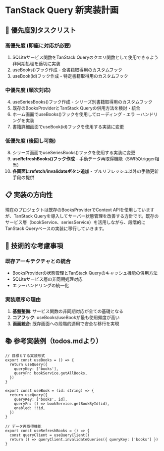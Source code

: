 # TanStack Query 新実装計画

## 🎯 優先度別タスクリスト

### **高優先度 (即座に対応が必要)**

1. SQLiteサービス関数をTanStack Queryのクエリ関数として使用できるよう非同期処理を適切に実装
2. useBooks()フック作成 - 全書籍取得用のカスタムフック
3. useBook(id)フック作成 - 特定書籍取得用のカスタムフック

### **中優先度 (順次対応)**

4. useSeriesBooks()フック作成 - シリーズ別書籍取得用のカスタムフック
5. 既存のBooksProviderとTanStack Queryの併用方法を検討・統合
6. ホーム画面でuseBooks()フックを使用してローディング・エラ ーハンドリングを実装
7. 書籍詳細画面でuseBook(id)フックを使用する実装に変更

### **低優先度 (後回し可能)**

8. シリーズ画面でuseSeriesBooks()フックを使用する実装に変更
9. **useRefreshBooks()フック作成** - 手動データ再取得機能（SWRのtrigger相当）
10. **各画面にrefetch/invalidateボタン追加** - プルリフレッシュ以外の手動更新手段の提供

## 📋 実装の方向性

現在のプロジェクトは既存のBooksProviderでContext APIを使用していますが、TanStack Queryを導入してサーバー状態管理を改善する方針です。既存のサービス層（bookService、seriesService）を活用しながら、段階的にTanStack Queryベースの実装に移行していきます。

## 🔧 技術的な考慮事項

### 既存アーキテクチャとの統合

- BooksProviderの状態管理とTanStack Queryのキャッシュ機能の併用方法
- SQLiteサービス層の非同期処理対応
- エラーハンドリングの統一化

### 実装順序の理由

1. **基盤整備**: サービス関数の非同期対応が全ての基礎となる
2. **コアフック**: useBooks/useBookが最も使用頻度が高い
3. **画面統合**: 既存画面への段階的適用で安全な移行を実現

## 📚 参考実装例（todos.mdより）

```tsx
// 目標とする実装形式
export const useBooks = () => {
  return useQuery({
    queryKey: ['books'],
    queryFn: bookService.getAllBooks,
  })
}

export const useBook = (id: string) => {
  return useQuery({
    queryKey: ['books', id],
    queryFn: () => bookService.getBookById(id),
    enabled: !!id,
  })
}

// データ再取得機能
export const useRefreshBooks = () => {
  const queryClient = useQueryClient()
  return () => queryClient.invalidateQueries({ queryKey: ['books'] })
}
